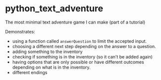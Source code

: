 # python_text_adventure
The most minimal text adventure game I can make (part of a tutorial)

Demonstrates:

- using a function called `answerQuestion` to limit the accepted input.
- choosing a different next step depending on the answer to a question.
- adding something to the inventory
- checking if something is in the inventory (so it can't be added again)
- having options that are only possible or have different outcomes depending on what is in the inventory.
- different endings


